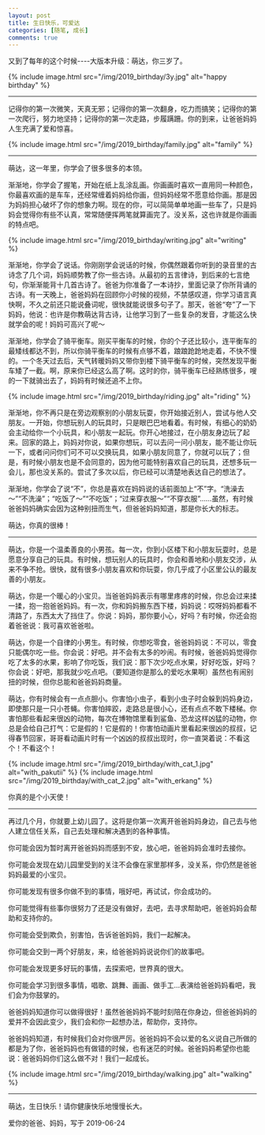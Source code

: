 ```yaml
---
layout: post
title: 生日快乐，可爱达
categories: [随笔, 成长]
comments: true
---
```


又到了每年的这个时候----大版本升级：萌达，你三岁了。

{% include image.html src="/img/2019_birthday/3y.jpg" alt="happy birthday" %}

<!--more-->

----------------------------------------------------------------------------------------------------------------------------------------------------------------

记得你的第一次微笑，天真无邪；记得你的第一次翻身，吃力而搞笑；记得你的第一次爬行，努力地坚持；记得你的第一次走路，步履蹒跚。你的到来，让爸爸妈妈人生充满了爱和惊喜。

{% include image.html src="/img/2019_birthday/family.jpg" alt="family" %}

--------------------------------------------------------------------------------------------------------------------------------------------------------------

萌达，这一年里，你学会了很多很多的本领。

渐渐地，你学会了握笔，开始在纸上乱涂乱画。你画画时喜欢一直用同一种颜色，你最喜欢画的是车车，还经常缠着妈妈给你画，但妈妈经常不愿意给你画。那是因为妈妈担心破坏了你的想象力啊。现在的你，可以简简单单地画一些车了，只是妈妈会觉得你有些不认真，常常随便挥两笔就算画完了。没关系，这也许就是你画画的特点吧。

{% include image.html src="/img/2019_birthday/writing.jpg" alt="writing" %}

渐渐地，你学会了说话。你刚刚学会说话的时候，你偶然跟着你听到的录音里的古诗念了几个词，妈妈顺势教了你一些古诗。从最初的五言律诗，到后来的七言绝句，你渐渐能背十几首古诗了。爸爸为你准备了一本诗抄，里面记录了你所背诵的古诗。有一天晚上，爸爸妈妈在回顾你小时候的视频，不禁感叹道，你学习语言真快啊，不久之前还只能说叠词呢，很快就能说很多句子了。那天，爸爸“夸”了一下妈妈，他说：也许是你教萌达背古诗，让他学习到了一些复杂的发音，才能这么快就学会的呢！妈妈可高兴了呢～

渐渐地，你学会了骑平衡车。刚买平衡车的时候，你的个子还比较小，连平衡车的最矮线都达不到，所以你骑平衡车的时候有点够不着，踉踉跄跄地走着，不快不慢的。一个冬天过去后，天气转暖妈妈又带你到楼下骑平衡车的时候，突然发现平衡车矮了一截。啊，原来你已经这么高了啊。这时的你，骑平衡车已经熟练很多，嗖的一下就骑出去了，妈妈有时候还追不上你。

{% include image.html src="/img/2019_birthday/riding.jpg" alt="riding" %}

渐渐地，你不再只是在旁边观察别的小朋友玩耍，你开始接近别人，尝试与他人交朋友。一开始，你想玩别人的玩具时，只是眼巴巴地看着。有时候，有细心的奶奶会主动给你一个小玩具，和小朋友一起玩。你开心地接过，在小朋友身边玩了起来。回家的路上，妈妈对你说，如果你想玩，可以去问一问小朋友，能不能让你玩一下，或者问问你们可不可以交换玩具，如果小朋友同意了，你就可以玩了；但是，有时候小朋友也是不会同意的，因为他可能特别喜欢自己的玩具，还想多玩一会儿，那也没关系的。尝试了多次以后，你已经可以清楚地表达自己的想法了。

渐渐地，你学会了说“不”，你总是喜欢在妈妈说的话前面加上“不”字。“洗澡去～”“不洗澡”；“吃饭了～”“不吃饭”；“过来穿衣服～”“不穿衣服”......虽然，有时候爸爸妈妈确实会因为这种别扭而生气，但爸爸妈妈知道，那是你长大的标志。

萌达，你真的很棒！

---------------------------------------------------------------------------------------------------------------------------------------------------------------------

萌达，你是一个温柔善良的小男孩。每一次，你到小区楼下和小朋友玩耍时，总是愿意分享自己的玩具。有时候，想玩别人的玩具时，你会和善地和小朋友交涉，从来不争不抢。很快，就有很多小朋友喜欢和你玩耍，你几乎成了小区里公认的最友善的小朋友。

萌达，你是一个暖心的小宝贝。当爸爸妈妈表示有哪里疼疼的时候，你总会过来揉一揉，抱一抱爸爸妈妈。有一次，你和妈妈搬东西下楼，妈妈说：哎呀妈妈都看不清路了，东西太大了挡住了。你说：妈妈，那你要小心，好吗？有时候，你还会抱着爸爸说：我可喜欢爸爸啦。

萌达，你是一个自律的小男生。有时候，你想吃零食，爸爸妈妈说：不可以，零食只能偶尔吃一些。你会说：好吧。并不会有太多的吵闹。有时候，爸爸妈妈觉得你吃了太多的水果，影响了你吃饭，我们说：那下次少吃点水果，好好吃饭，好吗？你会说：好吧，那我就少吃点吧。（要知道你是那么的爱吃水果啊）虽然也有闹别扭的时候，但你总能和爸爸妈妈商量。

萌达，你有时候会有一点点胆小。你害怕小虫子，看到小虫子时会躲到妈妈身边，即使那只是一只小苍蝇。你害怕摔跤，走路总是很小心，还有点点不敢下楼梯。你害怕那些看起来很凶的动物，每次在博物馆里看到鲨鱼、恐龙这样凶猛的动物，你总是会给自己打气：它是假的！它是假的！你害怕动画片里看起来很凶的叔叔，记得春节回家，哥哥看动画片时有一个凶凶的叔叔出现时，你一直哭着说：不看这个！不看这个！

{% include image.html src="/img/2019_birthday/with_cat_1.jpg" alt="with_pakutii" %}
{% include image.html src="/img/2019_birthday/with_cat_2.jpg" alt="with_erkang" %}

你真的是个小天使！

-------------------------------------------------------------------------------------------------------------------------------------------------------------------

再过几个月，你就要上幼儿园了。这将是你第一次离开爸爸妈妈身边，自己去与他人建立信任关系，自己去处理和解决遇到的各种事情。

你可能会因为暂时离开爸爸妈妈而感到不安，放心吧，爸爸妈妈会准时去接你。

你可能会发现在幼儿园里受到的关注不会像在家里那样多，没关系，你仍然是爸爸妈妈最爱的小宝贝。

你可能发现有很多你做不到的事情，哦好吧，再试试，你会成功的。

你可能觉得有些事你很努力了还是没有做好，去吧，去寻求帮助吧，爸爸妈妈会帮助和支持你的。

你可能会受到欺负，别害怕，告诉爸爸妈妈，我们一起解决。

你可能会交到一两个好朋友，来，给爸爸妈妈说说你们的故事吧。

你可能会发现更多好玩的事情，去探索吧，世界真的很大。

你可能会学习到很多事情，唱歌、跳舞、画画、做手工...表演给爸爸妈妈看吧，我们会为你鼓掌的。

爸爸妈妈知道你可以做得很好！虽然爸爸妈妈不能时刻陪在你身边，但爸爸妈妈的爱并不会因此变少，我们会和你一起想办法，帮助你，支持你。

爸爸妈妈知道，有时候我们会对你很严厉。爸爸妈妈不会以爱的名义说自己所做的都是为了你，爸爸妈妈也有做错的时候，也有迷茫的时候。爸爸妈妈希望你也能说：爸爸妈妈你们这么做不对！我们一起成长。

{% include image.html src="/img/2019_birthday/walking.jpg" alt="walking" %}

-------------------------------------------------------------------------------------------------------------------------

萌达，生日快乐！请你健康快乐地慢慢长大。

爱你的爸爸、妈妈，写于 2019-06-24
